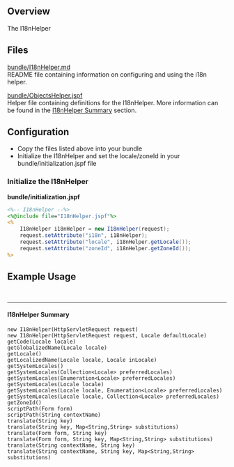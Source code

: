 ## Overview

The I18nHelper

## Files

[bundle/I18nHelper.md](I18nHelper.md)  
README file containing information on configuring and using the i18n helper.

[bundle/ObjectsHelper.jspf](I18nHelper.jspf)  
Helper file containing definitions for the I18nHelper.  More information can be found in
the [I18nHelper Summary](#i18nhelper-summary) section.

## Configuration

* Copy the files listed above into your bundle
* Initialize the I18nHelper and set the locale/zoneId in your bundle/initialization.jspf file

### Initialize the I18nHelper

**bundle/initialization.jspf**
```jsp
<%-- I18nHelper --%>
<%@include file="I18nHelper.jspf"%>
<%
    I18nHelper i18nHelper = new I18nHelper(request);
    request.setAttribute("i18n", i18nHelper);
    request.setAttribute("locale", i18nHelper.getLocale());
    request.setAttribute("zoneId", i18nHelper.getZoneId());
%>
```

## Example Usage


```java

```

```jsp

```

---

#### I18nHelper Summary
`new I18nHelper(HttpServletRequest request)`  
`new I18nHelper(HttpServletRequest request, Locale defaultLocale)`  
`getCode(Locale locale)`  
`getGlobalizedName(Locale locale)`  
`getLocale()`  
`getLocalizedName(Locale locale, Locale inLocale)`  
`getSystemLocales()`  
`getSystemLocales(Collection<Locale> preferredLocales)`  
`getSystemLocales(Enumeration<Locale> preferredLocales)`  
`getSystemLocales(Locale locale)`  
`getSystemLocales(Locale locale, Enumeration<Locale> preferredLocales)`  
`getSystemLocales(Locale locale, Collection<Locale> preferredLocales)`  
`getZoneId()`  
`scriptPath(Form form)`  
`scriptPath(String contextName)`  
`translate(String key)`  
`translate(String key, Map<String,String> substitutions)`  
`translate(Form form, String key)`  
`translate(Form form, String key, Map<String,String> substitutions)`  
`translate(String contextName, String key)`  
`translate(String contextName, String key, Map<String,String> substitutions)`  